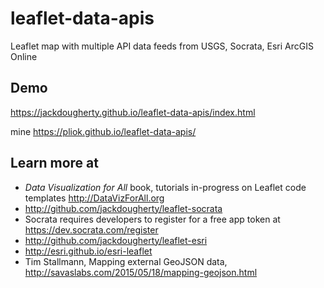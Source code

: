 # leaflet-data-apis
Leaflet map with multiple API data feeds from USGS, Socrata, Esri ArcGIS Online

## Demo
https://jackdougherty.github.io/leaflet-data-apis/index.html

mine
https://pliok.github.io/leaflet-data-apis/

## Learn more at

- *Data Visualization for All* book, tutorials in-progress on Leaflet code templates http://DataVizForAll.org
- http://github.com/jackdougherty/leaflet-socrata
- Socrata requires developers to register for a free app token at https://dev.socrata.com/register
- http://github.com/jackdougherty/leaflet-esri
- http://esri.github.io/esri-leaflet
- Tim Stallmann, Mapping external GeoJSON data, http://savaslabs.com/2015/05/18/mapping-geojson.html
